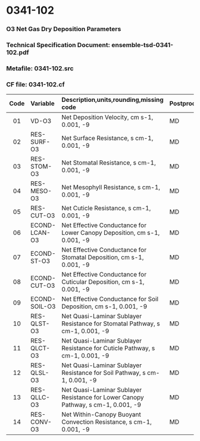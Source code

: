 # 0341-102
### O3 Net Gas Dry Deposition Parameters
### Technical Specification Document: ensemble-tsd-0341-102.pdf
### Metafile: 0341-102.src
### CF file: 0341-102.cf
|Code|Variable|Description,units,rounding,missing code|Postprocessing|
|:-:|:-|:-|:-|
|01|VD-O3|Net Deposition Velocity, cm s-1, 0.001, -9|MD|
|02|RES-SURF-O3|Net Surface Resistance, s cm-1, 0.001, -9|MD|
|03|RES-STOM-O3|Net Stomatal Resistance, s cm-1, 0.001, -9|MD|
|04|RES-MESO-O3|Net Mesophyll Resistance, s cm-1, 0.001, -9|MD|
|05|RES-CUT-O3|Net Cuticle Resistance, s cm-1, 0.001, -9|MD|
|06|ECOND-LCAN-O3|Net Effective Conductance for Lower Canopy Deposition, cm s-1, 0.001, -9|MD|
|07|ECOND-ST-O3|Net Effective Conductance for Stomatal Deposition, cm s-1, 0.001, -9|MD|
|08|ECOND-CUT-O3|Net Effective Conductance for Cuticular Deposition, cm s-1, 0.001, -9|MD|
|09|ECOND-SOIL-O3|Net Effective Conductance for Soil Deposition, cm s-1, 0.001, -9|MD|
|10|RES-QLST-O3|Net Quasi-Laminar Sublayer Resistance for Stomatal Pathway, s cm-1, 0.001, -9|MD|
|11|RES-QLCT-O3|Net Quasi-Laminar Sublayer Resistance for Cuticle Pathway, s cm-1, 0.001, -9|MD|
|12|RES-QLSL-O3|Net Quasi-Laminar Sublayer Resistance for Soil  Pathway, s cm-1, 0.001, -9|MD|
|13|RES-QLLC-O3|Net Quasi-Laminar Sublayer Resistance for Lower Canopy Pathway, s cm-1, 0.001, -9|MD|
|14|RES-CONV-O3|Net Within-Canopy Buoyant Convection Resistance, s cm-1, 0.001, -9|MD|

